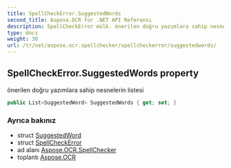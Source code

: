 ```yaml
---
title: SpellCheckError.SuggestedWords
second_title: Aspose.OCR for .NET API Referansı
description: SpellCheckError mülk. önerilen doğru yazımlara sahip nesnelerin listesi
type: docs
weight: 30
url: /tr/net/aspose.ocr.spellchecker/spellcheckerror/suggestedwords/
---
```

## SpellCheckError.SuggestedWords property

önerilen doğru yazımlara sahip nesnelerin listesi

```csharp
public List<SuggestedWord> SuggestedWords { get; set; }
```

### Ayrıca bakınız

* struct [SuggestedWord](../../suggestedword/)
* struct [SpellCheckError](../)
* ad alanı [Aspose.OCR.SpellChecker](../../spellcheckerror/)
* toplantı [Aspose.OCR](../../../)


